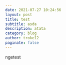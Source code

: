```yaml
---
date: 2021-07-27 10:24:56
layout: post
title: test
subtitle: asda
description: atata
category: blog
author: troke12
paginate: false
---
```

ngetest